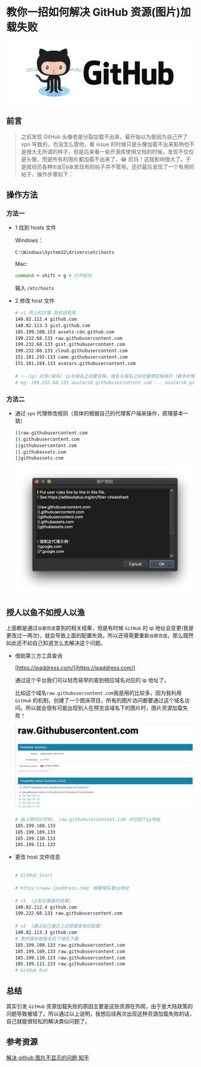 <!--
 * @Description: 博客分享文件夹
 * @Author: xiehuaqiang
 * @FilePath: /kaka-blog/src/docs/kaka/blogs/教你一招如何解决GitHub资源加载失败.md
 * @Date: 2021-06-27 15:23:37
 * @LastEditTime: 2021-07-08 14:25:44
-->

# 教你一招如何解决 GitHub 资源(图片)加载失败

![29_github资源加载不出来](https://raw.githubusercontent.com/Popxie/kaka-img-repo/master/img/blogs/29_github资源加载不出来.jpg)

## 前言

> 之前发现 GitHub 头像老是分裂加载不出来，最开始以为是因为自己开了 vpn 导致的，也没怎么管他，看 issue 的时候只是头像加载不出来影响也不是很大无所谓的样子，但是后来看一些开源库使用文档的时候，发现不仅仅是头像，而是所有的图片都加载不出来了，😂 尼玛！这就影响很大了。于是就经历各种`百度`||`谷歌`发现有的帖子并不管用，还好最后发现了一个有用的帖子，操作步骤如下：

## 操作方法

### 方法一

- 1.找到 hosts 文件

  Windows：

  ```bash
  C:\Windows\System32\drivers\etc\hosts
  ```

  Mac:

  ```bash
  command + shift + g # 打开前往
  ```

  输入 `/etc/hosts`

- 2.修改 host 文件

  ```sh
  # v1 网上的方案 目前还能用
  140.82.112.4 github.com
  140.82.113.3 gist.github.com
  185.199.108.153 assets-cdn.github.com
  199.232.68.133 raw.githubusercontent.com
  199.232.68.133 gist.githubusercontent.com
  199.232.68.133 cloud.githubusercontent.com
  151.101.192.133 camo.githubusercontent.com
  151.101.184.133 avatars.githubusercontent.com

  # 一（ip）对多(域名) ip与域名之间要空格，域名与域名之间也要用空格隔开（最多好像能跟9个）
  # eg: 199.232.68.133 avatars0.githubusercontent.com ... avatars8.githubusercontent.com

  ```

### 方法二

- 通过 `vpn` 代理修改规则（具体的根据自己的代理客户端来操作，原理基本一致）

  ```sh
  ||raw.githubusercontent.com
  ||.githubusercontent.com
  ||githubusercontent.com
  ||.githubassets.com
  ||githubassets.com
  ```

  ![30_github资源加载不出来](https://raw.githubusercontent.com/Popxie/kaka-img-repo/master/img/blogs/30_github资源加载不出来.jpg)

## 授人以鱼不如授人以渔

上面都是通过`谷歌百度`查到的相关结果，但是有时候 `GitHub` 的 ip 地址会变更(我是更改过一两次)，就会导致上面的配置失效。所以还得需要重新`谷歌百度`。那么既然如此还不如自己知道怎么去解决这个问题。

- 借助第三方工具查询

  [https://ipaddress.com/](https://ipaddress.com/)

  通过这个平台我们可以轻而易举的查到相应域名对应的 ip 地址了。

  比如这个域名`raw.githubusercontent.com`我是用的比较多，因为我利用 `GitHub` 的机制，创建了一个图床项目，所有的图片访问都要通过这个域名访问。所以就会很有可能出现别人在预览该域名下的图片时，图片资源加载失败！

  ![31_github资源加载不出来](https://raw.githubusercontent.com/Popxie/kaka-img-repo/master/img/blogs/31_github资源加载不出来.png)

  ```bash
  # 由上图可以可知， raw.githubusercontent.com 对应四个ip地址
  185.199.108.133
  185.199.109.133
  185.199.110.133
  185.199.111.133
  ```

- 更改 host 文件信息

  ```bash

  # GitHub Start

  # https://www.ipaddress.com/ 根据域名查ip地址

  # v1 （之前谷歌查的结果）
  140.82.112.4 github.com
  199.232.68.133 raw.githubusercontent.com

  # v2 （通过自己通过上述链接查询后配置）
  140.82.113.3 github.com
  # 我的图床就是在这个域名下面
  185.199.108.133 raw.githubusercontent.com
  185.199.109.133 raw.githubusercontent.com
  185.199.110.133 raw.githubusercontent.com
  185.199.111.133 raw.githubusercontent.com
  # GitHub End
  ```

## 总结

其实引发 `GitHub` 资源加载失败的原因主要是这些资源在外网，由于是大陆政策的问题导致被墙了。所以通过以上说明，我想后续再次出现这种资源加载失败的话，自己就能很轻松的解决类似问题了。

## 参考资源

[解决 github 图片不显示的问题·知乎](https://zhuanlan.zhihu.com/p/107196957)
